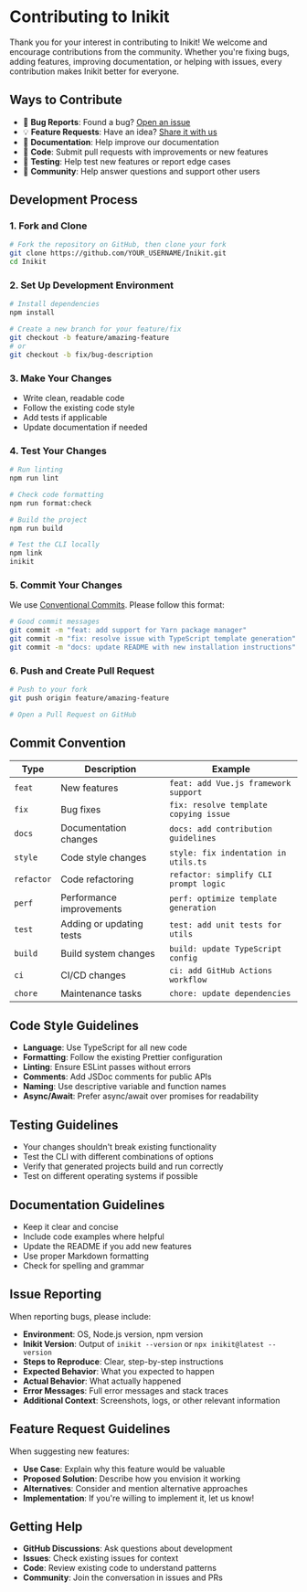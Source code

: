 # Contributing to Inikit

Thank you for your interest in contributing to Inikit! We welcome and encourage
contributions from the community. Whether you're fixing bugs, adding features,
improving documentation, or helping with issues, every contribution makes Inikit
better for everyone.

## Ways to Contribute

- 🐛 **Bug Reports**: Found a bug?
  [Open an issue](https://github.com/ajaykumarn3000/Inikit/issues/new?template=bug_report.md)
- 💡 **Feature Requests**: Have an idea?
  [Share it with us](https://github.com/ajaykumarn3000/Inikit/issues/new?template=feature_request.md)
- 📝 **Documentation**: Help improve our documentation
- 🔧 **Code**: Submit pull requests with improvements or new features
- 🧪 **Testing**: Help test new features or report edge cases
- 💬 **Community**: Help answer questions and support other users

## Development Process

### 1. Fork and Clone

```bash
# Fork the repository on GitHub, then clone your fork
git clone https://github.com/YOUR_USERNAME/Inikit.git
cd Inikit
```

### 2. Set Up Development Environment

```bash
# Install dependencies
npm install

# Create a new branch for your feature/fix
git checkout -b feature/amazing-feature
# or
git checkout -b fix/bug-description
```

### 3. Make Your Changes

- Write clean, readable code
- Follow the existing code style
- Add tests if applicable
- Update documentation if needed

### 4. Test Your Changes

```bash
# Run linting
npm run lint

# Check code formatting
npm run format:check

# Build the project
npm run build

# Test the CLI locally
npm link
inikit
```

### 5. Commit Your Changes

We use [Conventional Commits](https://www.conventionalcommits.org/). Please
follow this format:

```bash
# Good commit messages
git commit -m "feat: add support for Yarn package manager"
git commit -m "fix: resolve issue with TypeScript template generation"
git commit -m "docs: update README with new installation instructions"
```

### 6. Push and Create Pull Request

```bash
# Push to your fork
git push origin feature/amazing-feature

# Open a Pull Request on GitHub
```

## Commit Convention

| Type       | Description              | Example                               |
| ---------- | ------------------------ | ------------------------------------- |
| `feat`     | New features             | `feat: add Vue.js framework support`  |
| `fix`      | Bug fixes                | `fix: resolve template copying issue` |
| `docs`     | Documentation changes    | `docs: add contribution guidelines`   |
| `style`    | Code style changes       | `style: fix indentation in utils.ts`  |
| `refactor` | Code refactoring         | `refactor: simplify CLI prompt logic` |
| `perf`     | Performance improvements | `perf: optimize template generation`  |
| `test`     | Adding or updating tests | `test: add unit tests for utils`      |
| `build`    | Build system changes     | `build: update TypeScript config`     |
| `ci`       | CI/CD changes            | `ci: add GitHub Actions workflow`     |
| `chore`    | Maintenance tasks        | `chore: update dependencies`          |

## Code Style Guidelines

- **Language**: Use TypeScript for all new code
- **Formatting**: Follow the existing Prettier configuration
- **Linting**: Ensure ESLint passes without errors
- **Comments**: Add JSDoc comments for public APIs
- **Naming**: Use descriptive variable and function names
- **Async/Await**: Prefer async/await over promises for readability

## Testing Guidelines

- Your changes shouldn't break existing functionality
- Test the CLI with different combinations of options
- Verify that generated projects build and run correctly
- Test on different operating systems if possible

## Documentation Guidelines

- Keep it clear and concise
- Include code examples where helpful
- Update the README if you add new features
- Use proper Markdown formatting
- Check for spelling and grammar

## Issue Reporting

When reporting bugs, please include:

- **Environment**: OS, Node.js version, npm version
- **Inikit Version**: Output of `inikit --version` or
  `npx inikit@latest --version`
- **Steps to Reproduce**: Clear, step-by-step instructions
- **Expected Behavior**: What you expected to happen
- **Actual Behavior**: What actually happened
- **Error Messages**: Full error messages and stack traces
- **Additional Context**: Screenshots, logs, or other relevant information

## Feature Request Guidelines

When suggesting new features:

- **Use Case**: Explain why this feature would be valuable
- **Proposed Solution**: Describe how you envision it working
- **Alternatives**: Consider and mention alternative approaches
- **Implementation**: If you're willing to implement it, let us know!

<!-- ## Recognition

All contributors will be recognized in our README and release notes. We
appreciate every contribution, no matter how small! -->

## Getting Help

- **GitHub Discussions**: Ask questions about development
- **Issues**: Check existing issues for context
- **Code**: Review existing code to understand patterns
- **Community**: Join the conversation in issues and PRs
